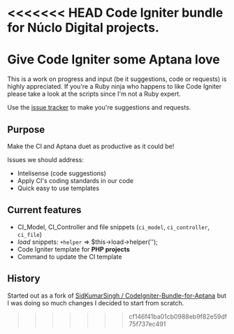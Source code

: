 <<<<<<< HEAD
Code Igniter bundle for Núclo Digital projects.
=======
# Give Code Igniter some Aptana love

This is a work on progress and input (be it suggestions, code or requests) is highly appreciated. If you're a Ruby ninja who happens to like Code Igniter please take a look at the scripts since I'm not a Ruby expert.

Use the [issue tracker](https://github.com/camagu/codeigniter.ruble/issues) to make you're suggestions and requests.

## Purpose

Make the CI and Aptana duet as productive as it could be!

Issues we should address:

- Intelisense (code suggestions)
- Apply CI's coding standards in our code
- Quick easy to use templates

## Current features

- CI_Model, CI_Controller and file snippets (`ci_model`, `ci_controller`, `ci_file`)
- *load* snippets: `+helper` => $this->load->helper('');
- Code Igniter template for **PHP projects**
- Command to update the CI template

## History

Started out as a fork of [SidKumarSingh / CodeIgniter-Bundle-for-Aptana](https://github.com/SidKumarSingh/CodeIgniter-Bundle-for-Aptana) but I was doing so much changes I decided to start from scratch.

>>>>>>> cf146f41ba01cb0988eb9f82e59df75f737ec491
